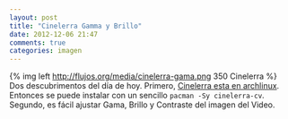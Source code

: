 ```yaml
---
layout: post
title: "Cinelerra Gamma y Brillo"
date: 2012-12-06 21:47
comments: true
categories: imagen
---
```

{% img left http://flujos.org/media/cinelerra-gama.png 350 Cinelerra %}
Dos descubrimentos del día de hoy. Primero, [Cinelerra esta en archlinux](https://www.archlinux.org/packages/community/i686/cinelerra-cv/). Entonces se puede instalar con un sencillo ```pacman -Sy cinelerra-cv```. Segundo, es fácil ajustar Gama, Brillo y Contraste del imagen del Video.

